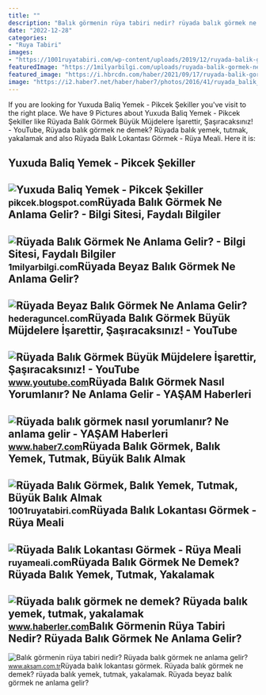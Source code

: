 ```yaml
---
title: ""
description: "Balık görmenin rüya tabiri nedir? rüyada balık görmek ne anlama gelir?"
date: "2022-12-28"
categories:
- "Ruya Tabiri"
images:
- "https://1001ruyatabiri.com/wp-content/uploads/2019/12/ruyada-balik-gormek-yemek-ruyada-balik-pisirmek-balik-tutmak-ne-demek-diyanet-1001ruyatabiri.jpg?v=1576778756"
featuredImage: "https://1milyarbilgi.com/uploads/ruyada-balik-gormek-ne-anlama-gelir-1463149314-13104203087.jpg"
featured_image: "https://i.hbrcdn.com/haber/2021/09/17/ruyada-balik-gormek-ne-demek-ruyada-balik-yemek-14401304_9384_amp.jpg"
image: "https://i2.haber7.net/haber/haber7/photos/2016/41/ruyada_balik_gormek_nasil_yorumlanir_ne_anlama_gelir_1476191117_6699.jpg"
---
```


If you are looking for Yuxuda Baliq Yemek - Pikcek Şekiller you've visit to the right place. We have 9 Pictures about Yuxuda Baliq Yemek - Pikcek Şekiller like Rüyada Balık Görmek Büyük Müjdelere İşarettir, Şaşıracaksınız! - YouTube, Rüyada balık görmek ne demek? Rüyada balık yemek, tutmak, yakalamak and also Rüyada Balık Lokantası Görmek - Rüya Meali. Here it is:

Yuxuda Baliq Yemek - Pikcek Şekiller
------------------------------------

 ![Yuxuda Baliq Yemek - Pikcek Şekiller](https://www.diyadinnet.com/d/ruya/ruyada-balik-yemek-ne-anlama-gelir-107.jpg) <small>pikcek.blogspot.com</small>Rüyada Balık Görmek Ne Anlama Gelir? - Bilgi Sitesi, Faydalı Bilgiler
---------------------------------------------------------------------

 ![Rüyada Balık Görmek Ne Anlama Gelir? - Bilgi Sitesi, Faydalı Bilgiler](https://1milyarbilgi.com/uploads/ruyada-balik-gormek-ne-anlama-gelir-1463149314-13104203087.jpg) <small>1milyarbilgi.com</small>Rüyada Beyaz Balık Görmek Ne Anlama Gelir?
------------------------------------------

 ![Rüyada Beyaz Balık Görmek Ne Anlama Gelir?](https://hederaguncel.com/wp-content/uploads/2022/08/ruyada-beyaz-balik-gormek.jpg) <small>hederaguncel.com</small>Rüyada Balık Görmek Büyük Müjdelere İşarettir, Şaşıracaksınız! - YouTube
------------------------------------------------------------------------

 ![Rüyada Balık Görmek Büyük Müjdelere İşarettir, Şaşıracaksınız! - YouTube](https://i.ytimg.com/vi/K3LCWn4oNe4/maxresdefault.jpg) <small>www.youtube.com</small>Rüyada Balık Görmek Nasıl Yorumlanır? Ne Anlama Gelir - YAŞAM Haberleri
-----------------------------------------------------------------------

 ![Rüyada balık görmek nasıl yorumlanır? Ne anlama gelir - YAŞAM Haberleri](https://i2.haber7.net/haber/haber7/photos/2016/41/ruyada_balik_gormek_nasil_yorumlanir_ne_anlama_gelir_1476191117_6699.jpg) <small>www.haber7.com</small>Rüyada Balık Görmek, Balık Yemek, Tutmak, Büyük Balık Almak
-----------------------------------------------------------

 ![Rüyada Balık Görmek, Balık Yemek, Tutmak, Büyük Balık Almak](https://1001ruyatabiri.com/wp-content/uploads/2019/12/ruyada-balik-gormek-yemek-ruyada-balik-pisirmek-balik-tutmak-ne-demek-diyanet-1001ruyatabiri.jpg?v=1576778756) <small>1001ruyatabiri.com</small>Rüyada Balık Lokantası Görmek - Rüya Meali
------------------------------------------

 ![Rüyada Balık Lokantası Görmek - Rüya Meali](http://ruyameali.com/wp-content/uploads/2500/03/ruyada-balik-lokantasi-gormek.jpg) <small>ruyameali.com</small>Rüyada Balık Görmek Ne Demek? Rüyada Balık Yemek, Tutmak, Yakalamak
-------------------------------------------------------------------

 ![Rüyada balık görmek ne demek? Rüyada balık yemek, tutmak, yakalamak](https://i.hbrcdn.com/haber/2021/09/17/ruyada-balik-gormek-ne-demek-ruyada-balik-yemek-14401304_9384_amp.jpg) <small>www.haberler.com</small>Balık Görmenin Rüya Tabiri Nedir? Rüyada Balık Görmek Ne Anlama Gelir?
----------------------------------------------------------------------

 ![Balık görmenin rüya tabiri nedir? Rüyada balık görmek ne anlama gelir?](https://img3.aksam.com.tr/imgsdisk/2020/11/13/t25_ruyada-balik-gormek-ne-an-119.jpg) <small>www.aksam.com.tr</small>Rüyada balık lokantası görmek. Rüyada balık görmek ne demek? rüyada balık yemek, tutmak, yakalamak. Rüyada beyaz balık görmek ne anlama gelir?
